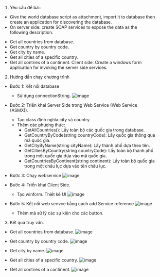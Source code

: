 1. Yêu cầu đề bài:
- Give the world database script as attachment, import it to database then create an application for discovering the database.
- On server side: create SOAP services to expose the data as the following description.
+ Get all countries from database.
+ Get country by country code.
+ Get city by name.
+ Get all cities of a specific country.
+ Get all contries of a continent.
Client side: Create a windows form application for invoking the server side services.
2. Hướng dẫn chạy chương trình
  
+ Bước 1: Kết nối database 
  - Sử dụng connectionString.
   ![image](https://github.com/user-attachments/assets/490e8754-8a13-4d9a-a6f8-7ff5b7d265e9)

+ Bước 2: Triển khai Server Side trong Web Service (Web Service (ASMX)).
  - Tạo class định nghĩa city và country.
  - Thêm các phương thức:
    + GetAllCountries(): Lấy toàn bộ các quốc gia trong database.
    + GetCountryByCode(string countryCode): Lấy quốc gia thông qua mã quốc gia.
    + GetCityByName(string cityName): Lấy thành phố dựa theo tên.
    + GetCitiesByCountry(string countryCode): Lấy toàn bộ thành phố trong một quốc gia dựa vào mã quốc gia.
    + GetCountriesByContinent(string continent): Lấy toàn bộ quốc gia trong một châu lục dựa vào tên châu lục.
      
+ Bước 3: Chạy webservice
   ![image](https://github.com/user-attachments/assets/791632e0-d9b4-487f-8c22-08799ea8b044)
  
+ Bước 4: Triển khai Client Side.
  - Tạo winform. Thiết kế UI
    ![image](https://github.com/user-attachments/assets/03b38c47-abcf-423e-a8d7-077e391ba8b3)
    
+ Bước 5: Kết nối web serivce bằng cách add Service reference
  ![image](https://github.com/user-attachments/assets/dfc75215-42cc-456e-8ef8-67f83c98e210)
  - Thêm mã sử lý các sự kiện cho các button.
    
3. Kết quả truy vấn.
   
+ Get all countries from database.
  ![image](https://github.com/user-attachments/assets/c1c4ec33-a14c-4ac8-9d3b-06e008fade24)
  
+ Get country by country code.
  ![image](https://github.com/user-attachments/assets/43ad6a1f-ac51-477b-aa97-ab8ffc8f7fbd)
  
+ Get city by name.
  ![image](https://github.com/user-attachments/assets/c872df15-0ba4-4e31-8e01-888c3b84f341)
  
+ Get all cities of a specific country.
  ![image](https://github.com/user-attachments/assets/83cbfbf0-db61-4293-9314-90fe88811371)
  
+ Get all contries of a continent.
  ![image](https://github.com/user-attachments/assets/5fde48dd-395a-4d49-866b-43b525c7e0df)
